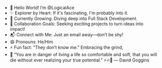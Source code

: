 - 👋 Hello World! I’m @LogicalAce
- ✨ Explorer by Heart: If it's fascinating, I'm probably into it.
- 🌱 Currently Growing: Diving deep into Full Stack Development.
- 🤝 Collaboration Goals: Seeking exciting projects to turn ideas into impact!
- 📬 Connect with Me: Just an email away—don’t be shy!
- 😄 Pronouns: He/Him
- ⚡ Fun fact: “They don’t know me.” Embracing the grind,
- 💭 “You are in danger of living a life so comfortable and soft, that you will die without ever realizing your true potential.” ⚡🔥💪 — David Goggins 

<!---
LogicalAce/LogicalAce is a ✨ special ✨ repository because its `README.md` (this file) appears on your GitHub profile.
You can click the Preview link to take a look at your changes.
--->
